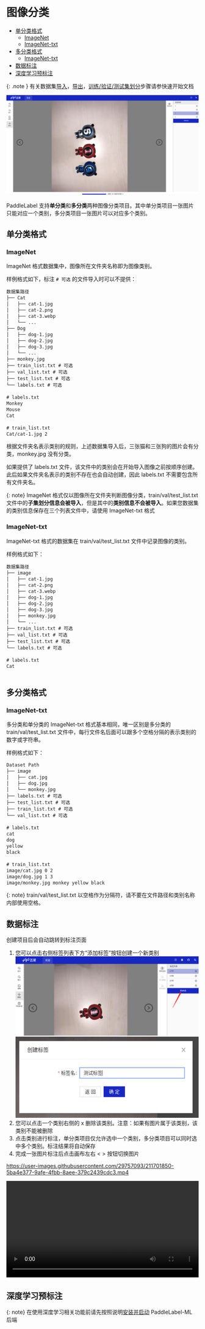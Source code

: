 # 图像分类

<!-- TOC -->

- [单分类格式](#%E5%8D%95%E5%88%86%E7%B1%BB%E6%A0%BC%E5%BC%8F)
    - [ImageNet](#imagenet)
    - [ImageNet-txt](#imagenet-txt)
- [多分类格式](#%E5%A4%9A%E5%88%86%E7%B1%BB%E6%A0%BC%E5%BC%8F)
    - [ImageNet-txt](#imagenet-txt)
- [数据标注](#%E6%95%B0%E6%8D%AE%E6%A0%87%E6%B3%A8)
- [深度学习预标注](#%E6%B7%B1%E5%BA%A6%E5%AD%A6%E4%B9%A0%E9%A2%84%E6%A0%87%E6%B3%A8)

<!-- /TOC -->

{: .note }
有关数据集[导入](../quick_start.md#导入数据集)，[导出](../quick_start.md#导出数据集)，[训练/验证/测试集划分](../quick_start.md#数据集划分)步骤请参快速开始文档

![image](/doc/CN/assets/classification.png)

PaddleLabel 支持**单分类**和**多分类**两种图像分类项目。其中单分类项目一张图片只能对应一个类别，多分类项目一张图片可以对应多个类别。

## 单分类格式

### ImageNet

ImageNet 格式数据集中，图像所在文件夹名称即为图像类别。

样例格式如下，标注 `# 可选` 的文件导入时可以不提供：

```shell
数据集路径
├── Cat
│   ├── cat-1.jpg
│   ├── cat-2.png
│   ├── cat-3.webp
│   └── ...
├── Dog
│   ├── dog-1.jpg
│   ├── dog-2.jpg
│   ├── dog-3.jpg
│   └── ...
├── monkey.jpg
├── train_list.txt # 可选
├── val_list.txt # 可选
├── test_list.txt # 可选
└── labels.txt # 可选

# labels.txt
Monkey
Mouse
Cat

# train_list.txt
Cat/cat-1.jpg 2
```

根据文件夹名表示类别的规则，上述数据集导入后，三张猫和三张狗的图片会有分类，monkey.jpg 没有分类。

如果提供了 labels.txt 文件，该文件中的类别会在开始导入图像之前按顺序创建。此后如果文件夹名表示的类别不存在也会自动创建，因此 labels.txt 不需要包含所有文件夹名。

{: note}
ImageNet 格式仅以图像所在文件夹判断图像分类，train/val/test_list.txt 文件中的**子集划分信息会被导入**，但是其中的**类别信息不会被导入**。如果您数据集的类别信息保存在三个列表文件中，请使用 ImageNet-txt 格式

### ImageNet-txt

ImageNet-txt 格式的数据集在 train/val/test_list.txt 文件中记录图像的类别。

样例格式如下：

```shell
数据集路径
├── image
│   ├── cat-1.jpg
│   ├── cat-2.png
│   ├── cat-3.webp
│   ├── dog-1.jpg
│   ├── dog-2.jpg
│   ├── dog-3.jpg
│   ├── monkey.jpg
│   └── ...
├── train_list.txt # 可选
├── val_list.txt # 可选
├── test_list.txt # 可选
└── labels.txt # 可选

# labels.txt
Cat


```

## 多分类格式

### ImageNet-txt

多分类和单分类的 ImageNet-txt 格式基本相同，唯一区别是多分类的 train/val/test_list.txt 文件中，每行文件名后面可以跟多个空格分隔的表示类别的数字或字符串。

样例格式如下：

```shell
Dataset Path
├── image
│   ├── cat.jpg
│   ├── dog.jpg
│   └── monkey.jpg
├── labels.txt # 可选
├── test_list.txt # 可选
├── train_list.txt # 可选
└── val_list.txt # 可选

# labels.txt
cat
dog
yellow
black

# train_list.txt
image/cat.jpg 0 2
image/dog.jpg 1 3
image/monkey.jpg monkey yellow black
```

{: note}
train/val/test_list.txt 以空格作为分隔符，请不要在文件路径和类别名称内部使用空格。

## 数据标注

创建项目后会自动跳转到标注页面

1. 您可以点击右侧标签列表下方“添加标签”按钮创建一个新类别
   ![](/doc/CN/assets/add_label.png)
   ![](/doc/CN/assets/test_label.png)
2. 您可以点击一个类别右侧的 x 删除该类别。注意：如果有图片属于该类别，该类别不能被删除
3. 点击类别进行标注，单分类项目仅允许选中一个类别，多分类项目可以同时选中多个类别。标注结果将自动保存
4. 完成一张图片标注后点击画布左右 < > 按钮切换图片

<!-- https://just-the-docs.github.io/just-the-docs/docs/utilities/layout/#display -->

https://user-images.githubusercontent.com/29757093/211701850-5ba4e377-9afe-4fbb-8aee-379c2439cdc3.mp4

<video controls src="https://github.com/linhandev/static/releases/download/PaddleLabel%E7%9B%B8%E5%85%B3/clas_ann_demo.mp4" width="100%"></video>

## 深度学习预标注

{: note}
在使用深度学习相关功能前请先按照说明[安装并启动](/doc/CN/install_ml.md) PaddleLabel-ML 后端
